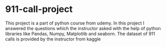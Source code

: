 # 911-call-project
This project is a part of python course from udemy.
In this project I answered the questions which the instructor asked with the help of python libraries like Pandas, Numpy, Matplotlib and seaborn.
The dataset of 911 calls is provided by the instructor from kaggle
